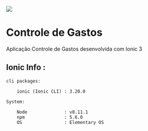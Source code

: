 
![](http://res.cloudinary.com/marcialwushu/image/upload/v1522457189/WhatsApp_Image_2018-03-29_at_22.30.18_pscgha.jpg)

# Controle de Gastos 

Aplicação Controle de Gastos desenvolvida com Ionic 3

## Ionic Info : 

```
cli packages: 

    ionic (Ionic CLI) : 3.20.0

System:

    Node              : v8.11.1
    npm               : 5.6.0
    OS                : Elementary OS
